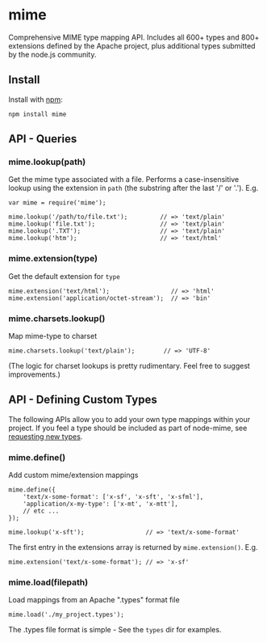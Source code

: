 # mime

Comprehensive MIME type mapping API. Includes all 600+ types and 800+ extensions defined by the Apache project, plus additional types submitted by the node.js community.

## Install

Install with [npm](http://github.com/isaacs/npm):

    npm install mime

## API - Queries

### mime.lookup(path)
Get the mime type associated with a file. Performs a case-insensitive lookup using the extension in `path` (the substring after the last '/' or '.').  E.g.

    var mime = require('mime');

    mime.lookup('/path/to/file.txt');         // => 'text/plain'
    mime.lookup('file.txt');                  // => 'text/plain'
    mime.lookup('.TXT');                      // => 'text/plain'
    mime.lookup('htm');                       // => 'text/html'

### mime.extension(type)
Get the default extension for `type`

    mime.extension('text/html');                 // => 'html'
    mime.extension('application/octet-stream');  // => 'bin'

### mime.charsets.lookup()

Map mime-type to charset

    mime.charsets.lookup('text/plain');        // => 'UTF-8'

(The logic for charset lookups is pretty rudimentary.  Feel free to suggest improvements.)

## API - Defining Custom Types

The following APIs allow you to add your own type mappings within your project.  If you feel a type should be included as part of node-mime, see [requesting new types](https://github.com/bentomas/node-mime/wiki/Requesting-New-Types).

### mime.define()

Add custom mime/extension mappings

    mime.define({
        'text/x-some-format': ['x-sf', 'x-sft', 'x-sfml'],
        'application/x-my-type': ['x-mt', 'x-mtt'],
        // etc ...
    });

    mime.lookup('x-sft');                 // => 'text/x-some-format'

The first entry in the extensions array is returned by `mime.extension()`. E.g.

    mime.extension('text/x-some-format'); // => 'x-sf'

### mime.load(filepath)

Load mappings from an Apache ".types" format file

    mime.load('./my_project.types');

The .types file format is simple -  See the `types` dir for examples.
